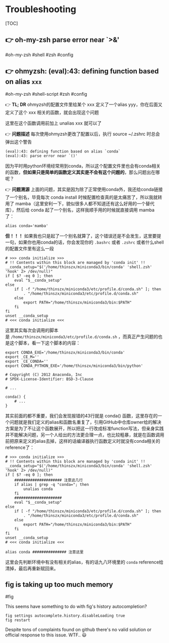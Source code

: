 # Troubleshooting

[TOC]



## 👉 oh-my-zsh parse error near `>&' 
#oh-my-zsh #shell #zsh #config 




## 👉 ohmyzsh: (eval):43: defining function based on alias `xxx`
#oh-my-zsh #shell-script #zsh #config 


👉 **TL; DR**
ohmyzsh的配置文件里给某个 xxx 定义了一个alias yyy，你在后面又定义了这个 xxx 相关的函数，就会出现这个问题

这里在这个函数调用前加上 unalias xxx 就可以了


👉 **问题描述**
每次使用ohmyzsh更改了配置以后，执行 source ~/.zshrc 时总会弹出这个警告

```shell
(eval):43: defining function based on alias `conda`
(eval):43: parse error near `()'
```
因为平时用python环境经常用到conda，所以这个配置文件里也会有conda相关的函数，**但如果只是简单的函数定义其实是不会有这个问题的**，那么问题出在哪呢？


👉 **问题溯源**
上面的问题，其实是因为除了正常使用conda外，我还给conda链接了一个别名，毕竟每次 conda install 时候配置检查真的是太痛苦了，所以我就转用了 mamba（这里安利一下，貌似很多人都不知道还有这么好用的一个替代库），然后给 conda 起了一个别名，这样我顺手用的时候就直接调用 mamba 了：
```shell
alias conda='mamba'
```
**但！！！** 如果我也只是起了一个别名就算了，这个错误还是不会发生，这里要提一句，如果你也用conda的话，你会发现你的 `.bashrc` 或者 `.zshrc` 或者什么shell的配置文件里有这么一段
```shell
# >>> conda initialize >>>
# !! Contents within this block are managed by 'conda init' !!
__conda_setup="$('/home/thinszx/miniconda3/bin/conda' 'shell.zsh' 'hook' 2> /dev/null)"
if [ $? -eq 0 ]; then
    eval "$__conda_setup"
else
    if [ -f "/home/thinszx/miniconda3/etc/profile.d/conda.sh" ]; then
        . "/home/thinszx/miniconda3/etc/profile.d/conda.sh"
    else
        export PATH="/home/thinszx/miniconda3/bin:$PATH"
    fi
fi
unset __conda_setup
# <<< conda initialize <<<
```
这里其实每次会调用的脚本是 `/home/thinszx/miniconda3/etc/profile.d/conda.sh` ，而真正产生问题的也是这个脚本，看一下这个脚本的内容：

```shell
export CONDA_EXE='/home/thinszx/miniconda3/bin/conda'
export _CE_M=''
export _CE_CONDA=''
export CONDA_PYTHON_EXE='/home/thinszx/miniconda3/bin/python'

# Copyright (C) 2012 Anaconda, Inc
# SPDX-License-Identifier: BSD-3-Clause

# ...

conda() {
    # ...
}
```

其实前面的都不重要，我们会发现报错的43行就是 conda() 函数，这里存在的一个问题就是我们定义的alias和函数名重复了，引用GitHub中仓库owner给的解决方案是为了不让这个函数展开，所以把这一行改成标准function写法，但亲身实践并不能解决问题，另一个人给出的方法更合理一点，也比较粗暴，就是在函数调用前把原来定义的alias去掉，这样的话编译器执行函数定义时就没有conda相关的reference了：
```shell
# >>> conda initialize >>>
# !! Contents within this block are managed by 'conda init' !!
__conda_setup="$('/home/thinszx/miniconda3/bin/conda' 'shell.zsh' 'hook' 2> /dev/null)"
if [ $? -eq 0 ]; then
    ##################### 注意这几行
    if alias | grep -q "conda="; then
        unalias conda
    fi
    #####################
    eval "$__conda_setup"
else
    if [ -f "/home/thinszx/miniconda3/etc/profile.d/conda.sh" ]; then
        . "/home/thinszx/miniconda3/etc/profile.d/conda.sh"
    else
        export PATH="/home/thinszx/miniconda3/bin:$PATH"
    fi
fi
unset __conda_setup
# <<< conda initialize <<<

alias conda ############### 注意这里
```
这里会先判断环境中有没有相关的alias，有的话九八环境里的 `conda` reference给清掉，最后再重新赋回来。


[👍 ohmyzsh遇到(eval):43: defining function based on alias `xxx‘的问题 | CSDN]: https://blog.csdn.net/thinszx/article/details/131907100



## fig is taking up too much memory
#fig 

This seems have something to do with fig's history autocompletion?
```
fig settings autocomplete.history.disableLoading true
fig restart
```

Despite tons of complaints found on github there's no valid solution or official response to this issue. WTF.. 😃 


[Why fig eating a lot of memory? #1461]: https://github.com/withfig/fig/issues/1461
[bug: Fig eating 2GB of memory....]: https://github.com/withfig/fig/issues/2577
